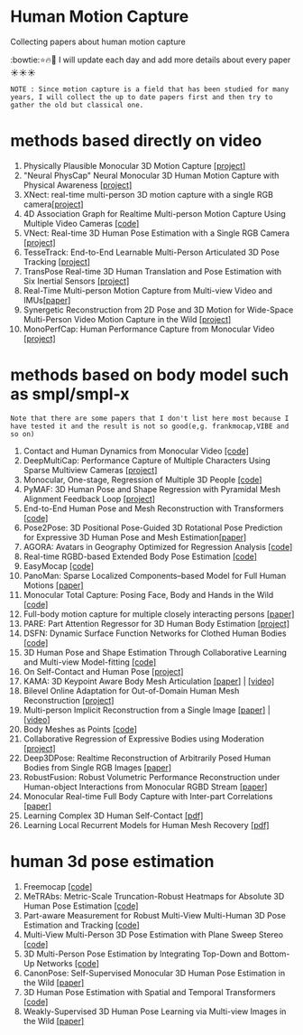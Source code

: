 # Human Motion Capture
Collecting papers about human motion capture

:bowtie::star::fire::muscle: I will update each day and add more details about every paper :sunny::sunny::sunny:

`NOTE : Since motion capture is a field that has been studied for many years, I will collect the up to date papers first and then try to gather the old but classical one.`
# methods based directly on video
1. Physically Plausible Monocular 3D Motion Capture [[project]](http://gvv.mpi-inf.mpg.de/projects/PhysCap/)
2. "Neural PhysCap" Neural Monocular 3D Human Motion Capture with Physical Awareness [[project]](http://gvv.mpi-inf.mpg.de/projects/PhysAware/)
3. XNect: real-time multi-person 3D motion capture with a single RGB camera[[project]](http://gvv.mpi-inf.mpg.de/projects/XNect/)
4. 4D Association Graph for Realtime Multi-person Motion Capture Using Multiple Video Cameras [[code]](https://github.com/zhangyux15/4d_association)
5. VNect: Real-time 3D Human Pose Estimation with a Single RGB Camera [[project]](http://gvv.mpi-inf.mpg.de/projects/VNect/)
6. TesseTrack: End-to-End Learnable Multi-Person Articulated 3D Pose Tracking [[project]](http://www.cs.cmu.edu/~ILIM/projects/IM/TesseTrack/)
7. TransPose Real-time 3D Human Translation and Pose Estimation with Six Inertial Sensors [[project]](https://xinyu-yi.github.io/TransPose/?utm_source=catalyzex.com)
8. Real-Time Multi-person Motion Capture from Multi-view Video and IMUs[[paper]](https://link.springer.com/content/pdf/10.1007/s11263-019-01270-5.pdf)
9. Synergetic Reconstruction from 2D Pose and 3D Motion for Wide-Space Multi-Person Video Motion Capture in the Wild [[project]](http://www.ynl.t.u-tokyo.ac.jp/research/vmocap-syn/)
10. MonoPerfCap: Human Performance Capture from Monocular Video [[project]](http://gvv.mpi-inf.mpg.de/projects/wxu/MonoPerfCap/)

# methods based on body model such as smpl/smpl-x
`Note that there are some papers that I don't list here most because I have tested it and the result is not so good(e,g. frankmocap,VIBE and so on) `
1. Contact and Human Dynamics from Monocular Video [[code]](https://github.com/davrempe/contact-human-dynamics)
2. DeepMultiCap: Performance Capture of Multiple Characters Using Sparse Multiview Cameras [[project]](http://www.liuyebin.com/dmc/dmc.html)
3. Monocular, One-stage, Regression of Multiple 3D People [[code]](https://github.com/Arthur151/ROMP)
4. PyMAF: 3D Human Pose and Shape Regression with Pyramidal Mesh Alignment Feedback Loop [[project]](https://hongwenzhang.github.io/pymaf/)
5. End-to-End Human Pose and Mesh Reconstruction with Transformers [[code]](https://github.com/microsoft/MeshTransformer)
6. Pose2Pose: 3D Positional Pose-Guided 3D Rotational Pose Prediction for Expressive 3D Human Pose and Mesh Estimation[[paper]](https://arxiv.org/pdf/2011.11534.pdf)
7. AGORA: Avatars in Geography Optimized for Regression Analysis [[code]](https://github.com/pixelite1201/agora_evaluation)
8. Real-time RGBD-based Extended Body Pose Estimation [[code]](https://github.com/rmbashirov/rgbd-kinect-pose)
9. EasyMocap [[code]](https://github.com/zju3dv/EasyMocap)
10. PanoMan: Sparse Localized Components–based Model for Full Human Motions [[paper]](https://dl.acm.org/doi/10.1145/3447244)
11. Monocular Total Capture: Posing Face, Body and Hands in the Wild [[code]](https://github.com/CMU-Perceptual-Computing-Lab/MonocularTotalCapture)
12. Full-body motion capture for multiple closely interacting persons [[paper]](http://cic.tju.edu.cn/faculty/likun/GM.pdf)
13. PARE: Part Attention Regressor for 3D Human Body Estimation [[project]](https://pare.is.tue.mpg.de/)
14. DSFN: Dynamic Surface Function Networks for Clothed Human Bodies [[code]](https://github.com/andreiburov/DSFN?utm_source=catalyzex.com)
15. 3D Human Pose and Shape Estimation Through Collaborative Learning and Multi-view Model-fitting [[code]](https://github.com/leezhongguo/MVSPIN_NEW)
16. On Self-Contact and Human Pose [[project]](https://tuch.is.tue.mpg.de/)
17. KAMA: 3D Keypoint Aware Body Mesh Articulation [[paper]](https://arxiv.org/pdf/2104.13502.pdf) | [[video]](https://www.youtube.com/watch?v=mPikZEIpUE0)
18. Bilevel Online Adaptation for Out-of-Domain Human Mesh Reconstruction [[project]](https://sites.google.com/view/humanmeshboa)
19. Multi-person Implicit Reconstruction from a Single Image [[paper]](https://openaccess.thecvf.com/content/CVPR2021/papers/Mustafa_Multi-Person_Implicit_Reconstruction_From_a_Single_Image_CVPR_2021_paper.pdf) | [[video]](https://www.youtube.com/watch?v=zElti-xPSQg)
20. Body Meshes as Points [[code]](https://github.com/jfzhang95/BMP)
21. Collaborative Regression of Expressive Bodies using Moderation [[project]](https://pixie.is.tue.mpg.de/)
22. Deep3DPose: Realtime Reconstruction of Arbitrarily Posed Human Bodies from Single RGB Images [[paper]](https://arxiv.org/pdf/2106.11536.pdf)
23. RobustFusion: Robust Volumetric Performance Reconstruction under Human-object Interactions from Monocular RGBD Stream [[paper]](https://arxiv.org/pdf/2104.14837.pdf)
24. Monocular Real-time Full Body Capture with Inter-part Correlations [[paper]](https://openaccess.thecvf.com/content/CVPR2021/papers/Zhou_Monocular_Real-Time_Full_Body_Capture_With_Inter-Part_Correlations_CVPR_2021_paper.pdf)
25. Learning Complex 3D Human Self-Contact [[pdf]](https://arxiv.org/pdf/2012.10366.pdf)
26. Learning Local Recurrent Models for Human Mesh Recovery [[pdf]](https://arxiv.org/pdf/2107.12847.pdf)

# human 3d pose estimation
1. Freemocap [[code]](https://github.com/jonmatthis/freemocap)
2. MeTRAbs: Metric-Scale Truncation-Robust Heatmaps for Absolute 3D Human Pose Estimation [[code]](https://github.com/isarandi/metrabs)
3. Part-aware Measurement for Robust Multi-View Multi-Human 3D Pose Estimation and Tracking [[code]](https://github.com/B10532021/Part-Aware_Measurement_for_3D_Pose_Estimation_and_Tracking)
4. Multi-View Multi-Person 3D Pose Estimation with Plane Sweep Stereo [[code]](https://github.com/jiahaoLjh/PlaneSweepPose)
5. 3D Multi-Person Pose Estimation by Integrating Top-Down and Bottom-Up Networks [[code]](https://github.com/3dpose/3D-Multi-Person-Pose)
6. CanonPose: Self-Supervised Monocular 3D Human Pose Estimation in the Wild [[paper]](https://openaccess.thecvf.com/content/CVPR2021/papers/Wandt_CanonPose_Self-Supervised_Monocular_3D_Human_Pose_Estimation_in_the_Wild_CVPR_2021_paper.pdf)
7. 3D Human Pose Estimation with Spatial and Temporal Transformers [[code]](https://github.com/zczcwh/PoseFormer?utm_source=catalyzex.com)
8. Weakly-Supervised 3D Human Pose Learning via Multi-view Images in the Wild [[paper]](https://arxiv.org/pdf/2003.07581.pdf)

